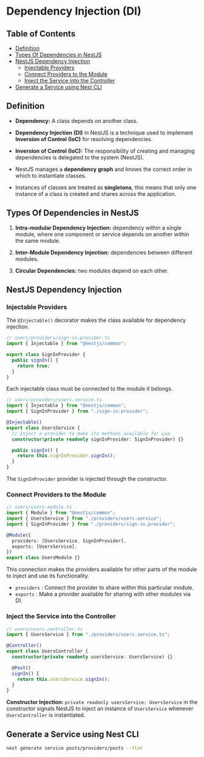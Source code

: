 # Dependency Injection (DI)

## Table of Contents

- [Definition](#definition)
- [Types Of Dependencies in NestJS](#types-of-dependencies-in-nestjs)
- [NestJS Dependency Injection](#nestjs-dependency-injection)
  - [Injectable Providers](#injectable-providers)
  - [Connect Providers to the Module](#connect-providers-to-the-module)
  - [Inject the Service into the Controller](#inject-the-service-into-the-controller)
- [Generate a Service using Nest CLI](#generate-a-service-using-nest-cli)

## Definition

- **Dependency:** A class depends on another class.

- **Dependency Injection (DI)** in NestJS is a technique used to implement **Inversion of Control (IoC)** for resolving dependencies.

- **Inversion of Control (IoC):** The responsibility of creating and managing dependencies is delegated to the system (NestJS).

- NestJS manages a **dependency graph** and knows the correct order in which to instantiate classes.

- Instances of classes are treated as **singletons**, this means that only one instance of a class is created and shares across the application.

## Types Of Dependencies in NestJS

1. **Intra-modular Dependency Injection:** dependency within a single module, where one component or service depends on another within the same module.

2. **Inter-Module Dependency Injection:** dependencies between different modules.

3. **Circular Dependencies:** two modules depend on each other.

## NestJS Dependency Injection

### Injectable Providers

The `@Injectable()` decorator makes the class available for dependency injection.

```ts
// users/providers/sign-in.provider.ts
import { Injectable } from "@nestjs/common";

export class SignInProvider {
  public signIn() {
    return true;
  }
}
```

Each injectable class must be connected to the module it belongs.

```ts
// users/providers/users.service.ts
import { Injectable } from "@nestjs/common";
import { SignInProvider } from "./sign-in.provider";

@Injectable()
export class UsersService {
  // Inject a provider to make its methods available for use
  constructor(private readonly signInProvider: SignInProvider) {}

  public signIn() {
    return this.signInProvider.signIn();
  }
}
```

The `SignInProvider` provider is injected through the constructor.

### Connect Providers to the Module

```ts
// users/users.module.ts
import { Module } from "@nestjs/common";
import { UsersService } from "./providers/users.service";
import { SignInProvider } from "./providers/sign-in.provider";

@Module({
  providers: [UsersService, SignInProvider],
  exports: [UsersService],
})
export class UsersModule {}
```

This connection makes the providers available for other parts of the module to inject and use its functionality.

- `providers` : Connect the provider to share within this particular module.
- `exports` : Make a provider available for sharing with other modules via DI.

### Inject the Service into the Controller

```ts
// users/users.controller.ts
import { UsersService } from "./providers/users.service.ts";

@Controller()
export class UsersController {
  constructor(private readonly usersService: UsersService) {}

  @Post()
  signIn() {
    return this.usersService.signIn();
  }
}
```

**Constructor Injection:** `private readonly usersService: UsersService` in the constructor signals NestJS to inject an instance of `UsersService` whenever `UsersController` is instantiated.

## Generate a Service using Nest CLI

```bash
nest generate service posts/providers/posts --flat
```
